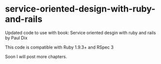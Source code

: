 service-oriented-design-with-ruby-and-rails
===========================================

Updated code to use with book: Service oriented desgin with ruby and rails by Paul Dix

This code is compatible with Ruby 1.9.3+ and RSpec 3

Soon I will post more chapters.
